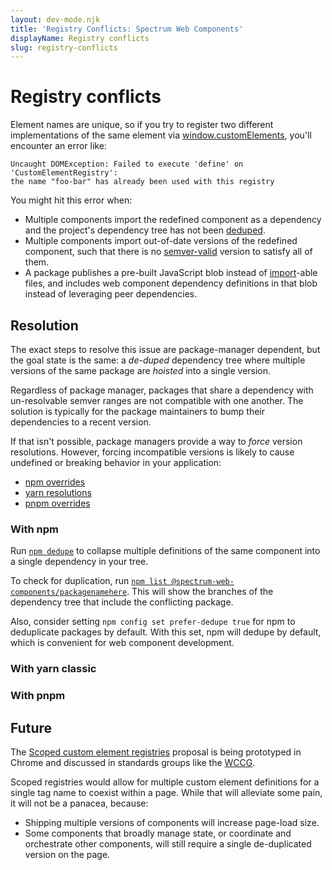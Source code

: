 ```yaml
---
layout: dev-mode.njk
title: 'Registry Conflicts: Spectrum Web Components'
displayName: Registry conflicts
slug: registry-conflicts
---
```


# Registry conflicts

Element names are unique, so if you try to register two different implementations of the same element via [window.customElements](https://developer.mozilla.org/en-US/docs/Web/API/Window/customElements), you'll encounter an error like:

```
Uncaught DOMException: Failed to execute 'define' on 'CustomElementRegistry':
the name "foo-bar" has already been used with this registry
```

You might hit this error when:

-   Multiple components import the redefined component as a dependency and the project's dependency tree has not been [deduped](https://docs.npmjs.com/cli/v9/commands/npm-dedupe?v=true).
-   Multiple components import out-of-date versions of the redefined component, such that there is no [semver-valid](https://docs.npmjs.com/about-semantic-versioning) version to satisfy all of them.
-   A package publishes a pre-built JavaScript blob instead of [import](https://developer.mozilla.org/en-US/docs/web/javascript/reference/statements/import)-able files, and includes web component dependency definitions in that blob instead of leveraging peer dependencies.

## Resolution

The exact steps to resolve this issue are package-manager dependent, but the goal state is the same: a _de-duped_ dependency tree where multiple versions of the same package are _hoisted_ into a single version.

Regardless of package manager, packages that share a dependency with un-resolvable semver ranges are not compatible with one another. The solution is typically for the package maintainers to bump their dependencies to a recent version.

If that isn't possible, package managers provide a way to _force_ version resolutions. However, forcing incompatible versions is likely to cause undefined or breaking behavior in your application:

-   [npm overrides](https://docs.npmjs.com/cli/v8/configuring-npm/package-json#overrides)
-   [yarn resolutions](https://classic.yarnpkg.com/lang/en/docs/selective-version-resolutions/)
-   [pnpm overrides](https://pnpm.io/package_json#pnpmoverrides)

### With npm

Run [`npm dedupe`](https://docs.npmjs.com/cli/v9/commands/npm-dedupe?v=true) to collapse multiple definitions of the same component into a single dependency in your tree.

To check for duplication, run [`npm list @spectrum-web-components/packagenamehere`](https://docs.npmjs.com/cli/v8/commands/npm-ls?v=true). This will show the branches of the dependency tree that include the conflicting package.

Also, consider setting `npm config set prefer-dedupe true` for npm to deduplicate packages by default. With this set, npm will dedupe by default, which is convenient for web component development.

### With yarn classic

### With pnpm

## Future

The [Scoped custom element registries](https://wicg.github.io/webcomponents/proposals/Scoped-Custom-Element-Registries.html) proposal is being prototyped in Chrome and discussed in standards groups like the [WCCG](https://w3c.github.io/webcomponents-cg/2022.html#scoped-element-registries).

Scoped registries would allow for multiple custom element definitions for a single tag name to coexist within a page. While that will alleviate some pain, it will not be a panacea, because:

-   Shipping multiple versions of components will increase page-load size.
-   Some components that broadly manage state, or coordinate and orchestrate other components, will still require a single de-duplicated version on the page.
